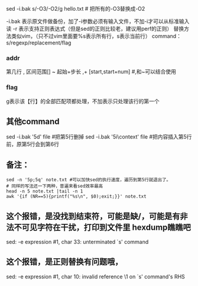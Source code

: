 sed -i.bak s/-O3/-O2/g hello.txt # 把所有的-O3替换成-O2

-i.bak 表示原文件做备份，加了-i参数必须有输入文件，不加-i才可以从标准输入读
-r 表示支持正则表达式（但是sed的正则比较老，建议用perf的正则）
替换方法类似vim，（只不过vim里面要%s表示所有行，s表示当前行）
<addr><command>
command：s/regexp/replacement/flag

### addr
<num> 第几行
<start>,<end> 区间范围[]
<start>~<step> 起始+步长
<start>,+<num> [start,start+num] #,和~可以结合使用

### flag
g表示该【行】的全部匹配项都处理，不加表示只处理该行的第一个

## 其他command
sed -i.bak '5d' file #把第5行删掉
sed -i.bak '5i\context' file #把内容插入第5行前，原第5行会到第6行

## 备注：
```
sed -n '5p;5q' note.txt #可以加快sed的执行速度，遍历到第5行就退出了。
# 同样的写法还一下两种，普遍来看sed效率最高
head -n 5 note.txt |tail -n 1
awk '{if (NR==5){printf("%s\n", $0);exit;}}' note.txt
```


## 这个报错，是没找到结束符，可能是缺/，可能是有非法不可见字符在干扰，打印到文件里 hexdump瞧瞧吧
sed: -e expression #1, char 33: unterminated `s' command

## 这个报错，是正则替换有问题哦，
sed: -e expression #1, char 10: invalid reference \1 on `s' command's RHS
